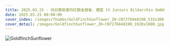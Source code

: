 ```yaml
---
title: 2025.03.25 - 向日葵田里的红额金翅雀，德国 (© Juniors Bildarchiv GmbH/Alamy)
date: 2025.03.25 00:00:00
cover_index: /images/thumbs/GoldfinchSunflower_ZH-CN7276848190_533x300.jpg
cover_detail: /images/GoldfinchSunflower_ZH-CN7276848190_1920x1080.jpg
---
```


![GoldfinchSunflower](/images/GoldfinchSunflower_ZH-CN7276848190_1920x1080.jpg)
